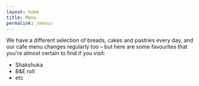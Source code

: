 ```yaml
---
layout: home
title: Menu
permalink: /menu/
---
```


We have a different selection of breads, cakes and pastries every day, and our cafe menu changes regularly too – but here are some favourites that you're almost certain to find if you visit:

* Shakshuka
* B&E roll
* etc